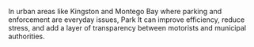 In urban areas like Kingston and Montego Bay where parking and enforcement are everyday issues, Park It can improve efficiency, reduce stress, and add a layer of transparency between motorists and municipal authorities.
